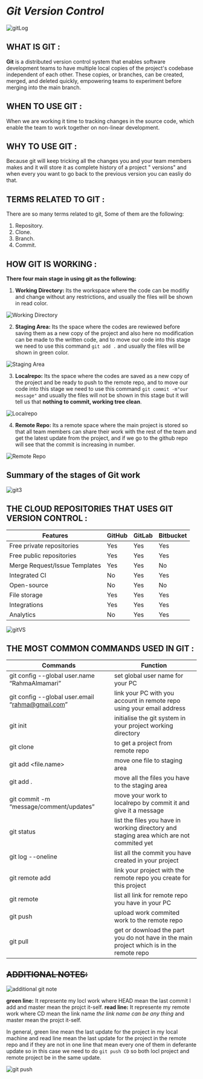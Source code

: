 # _**Git Version Control**_

![gitLog](../image/gitLog.webp)

## **WHAT IS GIT :**
**Git** is a distributed version control system that enables software development teams to have multiple local copies of the project's codebase independent of each other. These copies, or branches, can be created, merged, and deleted quickly, empowering teams to experiment before merging into the main branch.

## **WHEN TO USE GIT :**
When we are working it time to tracking changes in the source code, which enable the team to work together on non-linear development.

## **WHY TO USE GIT :**
Because git will keep tricking all the changes you and your team members makes and it will store it as complete history of a project " versions" and when every you want to go back to the previous version you can easliy do that. 

## **TERMS RELATED TO GIT :**
There are so many terms related to git, Some of them are the following:
1. Repository.
2. Clone.
3. Branch.
4. Commit.

## **HOW GIT IS WORKING :**
**There four main stage in using git as the following:**
1. **Working Directory:** Its the workspace where the code can be modifiy and change without any restrictions, and usually the files will be shown in read color.

![Working Directory](../image/WorkingDirectory.PNG)


2. **Staging Area:** Its the space where the codes are rewiewed before saving them as a new copy of the project and also here no modification can be made to the written code, and to move our code into this stage we need to use this command  `git add .`  and usually the files will be shown in green color.

![Staging Area](../image/StagingArea.PNG)


3. **Localrepo:** Its the space where the codes are saved as a new copy of the project and be ready to push to the remote repo, and to move our code into this stage we need to use this command  `git commit -m"our message"`  and usually the files will not be shown in this stage but it will tell us that **nothing to commit, working tree clean**.

![Localrepo](../image/Localrepo.PNG)


4. **Remote Repo:** Its a remote space where the main project is stored so that all team members can share their work with the rest of the team and get the latest update from the project, and if we go to the github repo will see that the commit is increasing in number.

![Remote Repo](../image/Remote%20Repo.PNG)


## Summary of the stages of Git work
![git3](../image/git3.jpg)

## **THE CLOUD REPOSITORIES THAT USES GIT VERSION CONTROL :**

| Features                      | GitHub | GitLab | Bitbucket |
|-------------------------------|--------|--------|-----------|
| Free private repositories     | Yes    | Yes    | Yes       |
| Free public repositories      | Yes    | Yes    | Yes       |
| Merge Request/Issue Templates | Yes    | Yes    | No        |
| Integrated CI                 | No     | Yes    | Yes       |
| Open-source                   | No     | Yes    | No        |
| File storage                  | Yes    | Yes    | Yes       |
| Integrations                  | Yes    | Yes    | Yes       |
| Analytics                     | No     | Yes    | Yes       |


![gitVS](../image/gitVS.png)

## **THE MOST COMMON COMMANDS USED IN GIT :**

| Commands                                            | Function                                                                                 |
|-----------------------------------------------------|------------------------------------------------------------------------------------------|
| git config --global user.name “RahmaAlmamari”       | set global user name for your PC                                                         | 
| git config --global user.email “rahma@gmail.com”    | link your PC with you account in remote repo using your email address                    |
| git init                                            | initialise the git system in your project working directory                              |
| git clone <url>                                     | to get a project from remote repo                                                        |
| git add <file.name>                                 | move one file to staging area                                                            |
| git add .                                           | move all the files you have to the staging area                                          | 
| git commit -m “message/comment/updates”             | move your work to localrepo by commit it and give it a message                           |
| git status                                          | list the files you have in working directory and staging area which are not commited yet |
| git log --oneline                                   | list all the commit you have created in your project                                     |
| git remote add <linkName> <url>                     | link your project with the remote repo you create for this project                       |  
| git remote                                          | list all link for remote repo you have in your PC                                        |
| git push <alias>                                    | upload work commited work to the remote repo                                             |
| git pull                                            | get or download the part you do not have in the main project which is in the remote repo |


## ~~ADDITIONAL NOTES:~~


![additional git note](../image/additionalNoteGit.PNG)

**green line:** It represente my locl work where HEAD mean the last commit I add and master mean the projct it-self.
**read line:** It represente my remote work where CD mean the link name _the link name can be any thing_ and master mean the projct it-self.

In general, green line mean the last update for the project in my local machine and read line mean the last update for the project in the remote repo and if they are not in one line that mean every one of them in deferante update so in this case we need to do  `git push CD` so both locl project and remote project be in the same update.

![git push](../image/gitPush.PNG)


